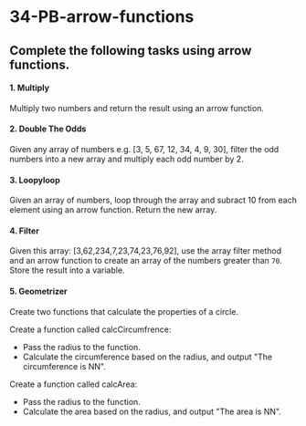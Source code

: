 # 34-PB-arrow-functions

## Complete the following tasks using arrow functions.

#### 1. Multiply

Multiply two numbers and return the result using an arrow function.

#### 2. Double The Odds

Given any array of numbers e.g. [3, 5, 67, 12, 34, 4, 9, 30], filter the odd numbers into a new array and multiply each odd number by 2.

#### 3. Loopyloop

Given an array of numbers, loop through the array and subract 10 from each element using an arrow function. Return the new array.

#### 4. Filter

Given this array: [3,62,234,7,23,74,23,76,92], use the array filter method and an arrow function to create an array of the numbers greater than `70`. Store the result into a variable.

#### 5. Geometrizer

Create two functions that calculate the properties of a circle.

Create a function called calcCircumfrence:

- Pass the radius to the function.
- Calculate the circumference based on the radius, and output "The circumference is NN".

Create a function called calcArea:

- Pass the radius to the function.
- Calculate the area based on the radius, and output "The area is NN".
